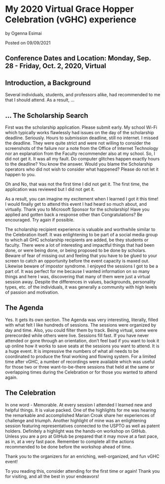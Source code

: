 My 2020 Virtual Grace Hopper Celebration (vGHC) experience 
=======
by Ogenna Esimai

Posted on 09/09/2021

Conference Dates and Location: Monday, Sep. 28 - Friday, Oct. 2, 2020, Virtual
------

Introduction, a Background
------
Several individuals, students, and professors alike, had recommended to me that I should attend. As a result, …

… The Scholarship Search
------
First was the scholarship application. Please submit early. My school Wi-Fi which typically works flawlessly had issues on the day of the scholarship deadline. Seriously. Hours to submission deadline, still no internet. I missed the deadline. They were quite strict and were not willing to consider the screenshots of the failure nor a note from the Office of Internet Technology nor an explanation from the Faculty recommender also at my school. So, I did not get it. It was all my fault. Do computer glitches happen exactly hours to the deadline? You know the answer. Would you blame the Scholarship operators who did not wish to consider what happened? Please do not let it happen to you. 

Oh and No, that was not the first time I did not get it. The first time, the application was reviewed but I did not get it.

As a result, you can imagine my excitement when I learned I got it this time! I would finally get to attend this event I had heard so much about, and virtually. Thank you to Microsoft Sponsor for the scholarship! Have you applied and gotten back a response other than Congratulations? Be encouraged. Try again if possible.

The scholarship recipient experience is valuable and worthwhile similar to the Celebration itself. It was enlightening to be part of a social media group to which all GHC scholarship recipients are added, be they students or faculty. There were a lot of interesting and impactful things that had been done, or were being done, or being proposed to be done by scholars. Beware of fear of missing out and feeling that you have to be glued to your screen to catch an opportunity before the event capacity is maxed out. Likewise beware of impostor syndrome. I enjoyed the sessions I got to be a part of. It was perfect for me because I wanted information on so many things and here I was, discovering that many of them were just a virtual session away. Despite the differences in values, backgrounds, personality types, etc. of the individuals, it was generally a community with high levels of passion and motivation.
 
The Agenda
------

Yes. It gets its own section. The Agenda was very interesting, literally, filled with what felt I like hundreds of sessions. The sessions were organized by day and time. Also, you could filter them by track. Being virtual, some were prerecorded while others were live. Sessions fill fast. If you have never attended or gone through an orientation, don’t feel bad if you want to look it up online how it works to save seats at the sessions you want to attend. It is a huge event. It is impressive the numbers of what all needs to be coordinated to produce the final working and flowing system. For a limited time after vGHC, a number of recordings were available which was useful for those two or three want-to-be-there sessions that held at the same or overlapping times during the Celebration or for those you wanted to attend again. 

The Celebration
------
In one word - Memorable. At every session I attended I learned new and helpful things. It is value packed. One of the highlights for me was hearing the remarkable and accomplished Marian Croak share her experiences of challenge and triumph. Another highlight of mine was an enlightening session featuring representatives connected to the USPTO as well as patent holders. Definitely a highlight was the hands-on workshop on GitHub. Unless you are a pro at GitHub be prepared that it may move at a fast pace, as in, at a very fast pace. Remember to complete all the actions recommended to be done before the workshop ahead of time.

Thank you to the organizers for an enriching, well-organized, and fun vGHC event! 

To you reading this, consider attending for the first time or again! Thank you for visiting, and all the best in your endeavors!
